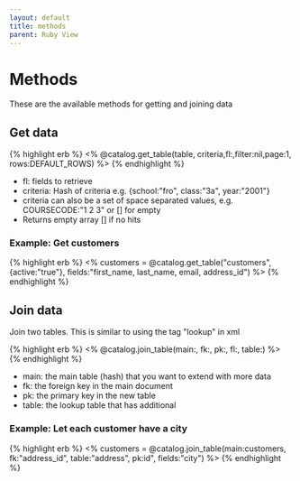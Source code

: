 ```yaml
---
layout: default
title: methods
parent: Ruby View
---
```

# Methods
These are the available methods for getting and joining data

## Get data
{% highlight erb %}
<% @catalog.get_table(table, criteria,fl:,filter:nil,page:1, rows:DEFAULT_ROWS) %>
{% endhighlight %}
- fl: fields to retrieve
- criteria: Hash of criteria e.g. {school:"fro", class:"3a", year:"2001"}
- criteria can also be a set of space separated values, e.g. COURSECODE:"1 2 3" or [] for empty
- Returns empty array [] if no hits

### Example: Get customers
{% highlight erb %}
<% customers = @catalog.get_table("customers", {active:"true"}, fields:"first_name, last_name, email, address_id") %>
{% endhighlight %}

## Join data
Join two tables. This is similar to using the tag "lookup" in xml

{% highlight erb %}
<% @catalog.join_table(main:, fk:, pk:, fl:, table:) %>
{% endhighlight %}
- main: the main table (hash) that you want to extend with more data
- fk: the foreign key in the main document
- pk: the primary key in the new table
- table: the lookup table that has additional

### Example: Let each customer have a city
{% highlight erb %}
<% customers = @catalog.join_table(main:customers, fk:"address_id", table:"address", pk:id", fields:"city") %>
{% endhighlight %}

